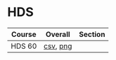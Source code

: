 # HDS

| Course | Overall | Section |
| ------ | ------- | ------- |
| HDS 60 | [csv](https://github.com/UCSD-Historical-Enrollment-Data/2024Summer2/blob/main/overall/HDS%2060.csv), [png](https://raw.githubusercontent.com/UCSD-Historical-Enrollment-Data/2024Summer2/main/plot_overall/HDS%2060.png) |  |
